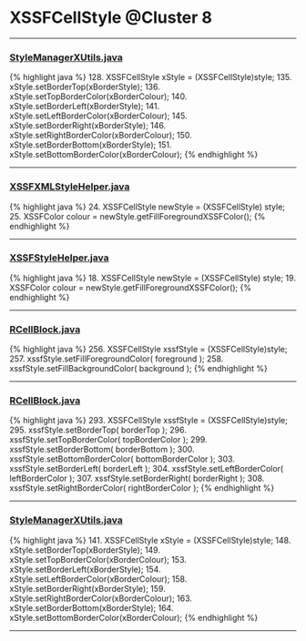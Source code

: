# XSSFCellStyle @Cluster 8

***

### [StyleManagerXUtils.java](https://searchcode.com/codesearch/view/122565145/)
{% highlight java %}
128. XSSFCellStyle xStyle = (XSSFCellStyle)style;
135.     xStyle.setBorderTop(xBorderStyle);
136.     xStyle.setTopBorderColor(xBorderColour);
140.     xStyle.setBorderLeft(xBorderStyle);
141.     xStyle.setLeftBorderColor(xBorderColour);
145.     xStyle.setBorderRight(xBorderStyle);
146.     xStyle.setRightBorderColor(xBorderColour);
150.     xStyle.setBorderBottom(xBorderStyle);
151.     xStyle.setBottomBorderColor(xBorderColour);
{% endhighlight %}

***

### [XSSFXMLStyleHelper.java](https://searchcode.com/codesearch/view/110498472/)
{% highlight java %}
24. XSSFCellStyle newStyle = (XSSFCellStyle) style;
25. XSSFColor colour = newStyle.getFillForegroundXSSFColor();
{% endhighlight %}

***

### [XSSFStyleHelper.java](https://searchcode.com/codesearch/view/112283803/)
{% highlight java %}
18. XSSFCellStyle newStyle = (XSSFCellStyle) style;
19. XSSFColor colour = newStyle.getFillForegroundXSSFColor();
{% endhighlight %}

***

### [RCellBlock.java](https://searchcode.com/codesearch/view/13928911/)
{% highlight java %}
256. XSSFCellStyle xssfStyle = (XSSFCellStyle)style;
257. xssfStyle.setFillForegroundColor( foreground );
258. xssfStyle.setFillBackgroundColor( background );
{% endhighlight %}

***

### [RCellBlock.java](https://searchcode.com/codesearch/view/13928911/)
{% highlight java %}
293. XSSFCellStyle xssfStyle = (XSSFCellStyle)style;
295.     xssfStyle.setBorderTop( borderTop );
296.     xssfStyle.setTopBorderColor( topBorderColor );
299.     xssfStyle.setBorderBottom( borderBottom );
300.     xssfStyle.setBottomBorderColor( bottomBorderColor );
303.     xssfStyle.setBorderLeft( borderLeft );
304.     xssfStyle.setLeftBorderColor( leftBorderColor );
307.     xssfStyle.setBorderRight( borderRight );
308.     xssfStyle.setRightBorderColor( rightBorderColor );
{% endhighlight %}

***

### [StyleManagerXUtils.java](https://searchcode.com/codesearch/view/64530833/)
{% highlight java %}
141. XSSFCellStyle xStyle = (XSSFCellStyle)style;
148.     xStyle.setBorderTop(xBorderStyle);
149.     xStyle.setTopBorderColor(xBorderColour);
153.     xStyle.setBorderLeft(xBorderStyle);
154.     xStyle.setLeftBorderColor(xBorderColour);
158.     xStyle.setBorderRight(xBorderStyle);
159.     xStyle.setRightBorderColor(xBorderColour);
163.     xStyle.setBorderBottom(xBorderStyle);
164.     xStyle.setBottomBorderColor(xBorderColour);
{% endhighlight %}

***

